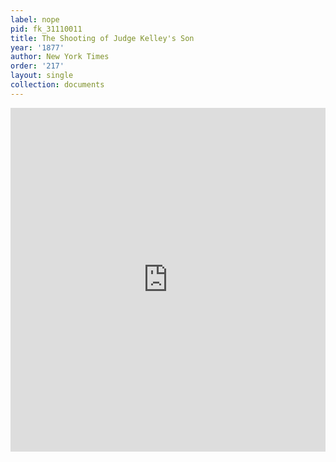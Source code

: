 ```yaml
---
label: nope
pid: fk_31110011
title: The Shooting of Judge Kelley's Son
year: '1877'
author: New York Times
order: '217'
layout: single
collection: documents
---
```

<iframe src="https://northwestern.app.box.com/embed/s/wmdospts7covivzubk8ernqg0ve6v2ix?sortColumn=date&view=list" width="100%" height="550" frameborder="0" allowfullscreen webkitallowfullscreen msallowfullscreen></iframe>
